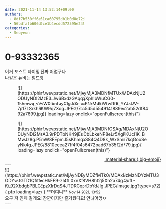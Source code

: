```yaml
---
date: 2021-11-14 13:52:14+09:00
authors:
  - 8df7b530ff6e51ca60795db1b0d8e72d
  - 56bdfafb606d9ce1b4ecdd572595e242
categories:
  - Seoyeon
---
```


# 0-93332365

<div class="post-container" markdown="1">
<div class="content-container md-sidebar__scrollwrap" markdown="1">

이거 포스트 타이밍 진짜 어렵구나<br>나같은 뉴비는 힘드넹
<figure markdown="1">
![](https://phinf.wevpstatic.net/MjAyMjA3MDNfMTUx/MDAxNjU2ODUyNDI2MzE3.Jw6BxdzGAqqqXphIbWuCG0-1khmwq_vVvW0IbnfuyCIg.kSr-csFNrMd5WfwRfB_YYJxUV-7p17LSrkhRKW9q7Xog.JPEG/7cc5d5d5549141889ec2ab52df8492a7699.jpg){ loading=lazy onclick="openFullscreen(this)"}
</figure>

<figure markdown="1">
![](https://phinf.wevpstatic.net/MjAyMjA3MDNfOSAg/MDAxNjU2ODUyNDI2MzA3.9rPDTbNK49jEsjCbLbkeNP8eLr5XgPKUcl1K_BMwJz8g.P5mW8FEpmJ5sKhmqoS84Q4D8k_WxSmn7kqGooSeyNk4g.JPEG/8810eeea27ff4f04b6472bad67b35f2d779.jpg){ loading=lazy onclick="openFullscreen(this)"}
</figure>


</div>
</div>

<div style="text-align: right;" markdown="1">
<a href="https://weverse.io/fromis9/fanpost/0-93332365" style="text-align: right;">:material-share:{.big-emoji}</a>
</div>
---

<div class="comments-container md-sidebar__scrollwrap" markdown="1">
<div class="comment" markdown="1">
<div class='id-container' markdown="1">
![](https://phinf.wevpstatic.net/MjAyNDEyMDZfMTk0/MDAxNzMzNDYzMTU3ODYw.tGTD1QfitfecHkFF9-zI4fL0xnXf8VH8ht2j5Xh2a74g.QufL-i9_92XbdgbPBLGEpzXIrDqS4JTDRCqprDbYdJIg.JPEG/image.jpg?type=s72){ pfp loading=lazy }
**<span class="artist">더여니</span>** <small>Nov 14 2021, 13:52</small><br>
</div>
<div class='comment-body' markdown="1">
으구 저 인제 갈게요! 잠깐이지만 즐거웠다요! 안녀어엉ㅇ
</div>
</div>
</div>
---
